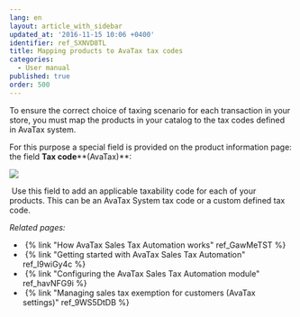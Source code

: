 ```yaml
---
lang: en
layout: article_with_sidebar
updated_at: '2016-11-15 10:06 +0400'
identifier: ref_SXNVD8TL
title: Mapping products to AvaTax tax codes
categories:
  - User manual
published: true
order: 500
---
```



To ensure the correct choice of taxing scenario for each transaction in your store, you must map the products in your catalog to the tax codes defined in AvaTax system.

For this purpose a special field is provided on the product information page: the field **Tax code****(AvaTax)**:

![]({{site.baseurl}}/attachments/8749241/8717394.png?effects=drop-shadow)

 Use this field to add an applicable taxability code for each of your products. This can be an AvaTax System tax code or a custom defined tax code.

_Related pages:_

*   {% link "How AvaTax Sales Tax Automation works" ref_GawMeTST %}
*   {% link "Getting started with AvaTax Sales Tax Automation" ref_I9wiGy4c %}
*   {% link "Configuring the AvaTax Sales Tax Automation module" ref_havNFG9i %}
*   {% link "Managing sales tax exemption for customers (AvaTax settings)" ref_9WS5DtDB %}
